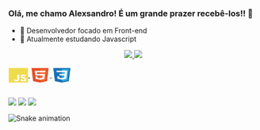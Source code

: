 ### Olá, me chamo Alexsandro! É um grande prazer recebê-los!! 👋


- 🔭 Desenvolvedor focado em Front-end
- 🌱 Atualmente estudando Javascript

<div align="center">
  <a href="https://github.com/AlexAlmeidaBo">
  <img height="150em" src="https://github-readme-stats.vercel.app/api?username=alexalmeidabo&show_icons=true&theme=discord_old_blurple&include_all_commits=true&count_private=true"/>
  <img height="150em" src="https://github-readme-stats.vercel.app/api/top-langs/?username=alexalmeidabo&layout=compact&langs_count=7&theme=discord_old_blurple"/>
</div>
<div style="display: inline_block"><br>
  <img align="center" alt="Alex-Js" height="30" width="40" src="https://raw.githubusercontent.com/devicons/devicon/master/icons/javascript/javascript-plain.svg">
  <img align="center" alt="Alex-HTML" height="30" width="40" src="https://raw.githubusercontent.com/devicons/devicon/master/icons/html5/html5-original.svg">
  <img align="center" alt="Alex-CSS" height="30" width="40" src="https://raw.githubusercontent.com/devicons/devicon/master/icons/css3/css3-original.svg">
  
  ##
 
<div> 
 
  <a href="https://www.instagram.com/almd.x/" target="_blank"><img src="https://img.shields.io/badge/-Instagram-%23E4405F?style=for-the-badge&logo=instagram&logoColor=white" target="_blank"></a>
  <a href = "mailto:alex.almeidabo@gmail.com"><img src="https://img.shields.io/badge/-Gmail-%23333?style=for-the-badge&logo=gmail&logoColor=white" target="_blank"></a>
  <a href="https://www.linkedin.com/in/alex-almeida-97a717206/" target="_blank"><img src="https://img.shields.io/badge/-LinkedIn-%230077B5?style=for-the-badge&logo=linkedin&logoColor=white" target="_blank"></a> 
 
  ![Snake animation](https://github.com/alexalmeidabo/alexalmeidabo/blob/output/github-contribution-grid-snake.svg)
 
</div>

